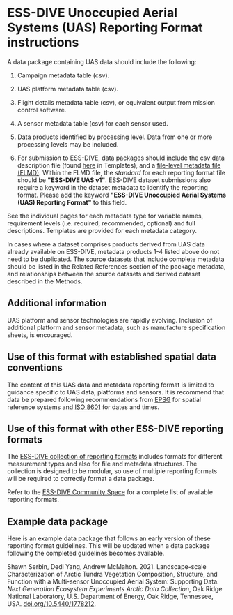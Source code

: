 # ESS-DIVE Unoccupied Aerial Systems (UAS) Reporting Format instructions

A data package containing UAS data should include the following: 

1. Campaign metadata table (csv). 

2. UAS platform metadata table (csv).
   
3. Flight details metadata table (csv), or equivalent output from mission control software.  

4. A sensor metadata table (csv) for each sensor used.

5. Data products identified by processing level. Data from one or more processing levels may be included.

6. For submission to ESS-DIVE, data packages should include the csv data description file (found [here](https://github.com/ess-dive-community/essdive-uas/blob/main/templates/UAS_CSV_dd.csv) in Templates), and a [file-level metadata file (FLMD)](https://github.com/ess-dive-community/essdive-file-level-metadata). Within the FLMD file, the _standard_ for each reporting format file should be **"ESS-DIVE UAS v1"**. ESS-DIVE dataset submissions also require a keyword in the dataset metadata to identify the reporting format. Please add the keyword **"ESS-DIVE Unoccupied Aerial Systems (UAS) Reporting Format"** to this field. 

See the individual pages for each metadata type for variable names, requirement levels (i.e. required, recommended, optional) and full descriptions. Templates are provided for each metadata category. 

In cases where a dataset comprises products derived from UAS data already available on ESS-DIVE, metadata products 1-4 listed above do not need to be duplicated. The source datasets that include complete metadata should be listed in the Related References section of the package metadata, and relationships between the source datasets and derived dataset described in the Methods.  

## Additional information
UAS platform and sensor technologies are rapidly evolving. Inclusion of additional platform and sensor metadata, such as manufacture specification sheets, is encouraged. 

## Use of this format with established spatial data conventions
The content of this UAS data and metadata reporting format is limited to guidance specific to UAS data, platforms and sensors. It is recommend that data be prepared following recommendations from [EPSG](https://spatialreference.org/ref/epsg/) for spatial reference systems and [ISO 8601](https://www.iso.org/iso-8601-date-and-time-format.html) for dates and times. 

## Use of this format with other ESS-DIVE reporting formats
The [ESS-DIVE collection of reporting formats](https://github.com/ess-dive-community) includes formats for different measurement types and also for file and metadata structures. The collection is designed to be modular, so use of multiple reporting formats will be required to correctly format a data package. 

Refer to the [ESS-DIVE Community Space](https://github.com/ess-dive-community) for a complete list of available reporting formats. 

## Example data package
Here is an example data package that follows an early version of these reporting format guidelines. This will be updated when a data package following the completed guidelines becomes available.

Shawn Serbin, Dedi Yang, Andrew McMahon. 2021. Landscape-scale Characterization of Arctic Tundra Vegetation Composition, Structure, and Function with a Multi-sensor Unoccupied Aerial System: Supporting Data. *Next Generation Ecosystem Experiments Arctic Data Collection*, Oak Ridge National Laboratory, U.S. Department of Energy, Oak Ridge, Tennessee, USA. [doi.org/10.5440/1778212](https://doi.org/10.5440/1778212).
